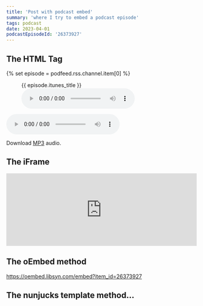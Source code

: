 ```yaml
---
title: 'Post with podcast embed'
summary: 'where I try to embed a podcast episode'
tags: podcast
date: 2023-04-01
podcastEpisodeId: '26373927'
---
```

## The HTML Tag

{% set episode = podfeed.rss.channel.item[0] %}

<figure>
    <figcaption>{{ episode.itunes_title }}</figcaption>
    <audio
        controls
        src="{{episode.enclosure.@_url}}">
            <a href="{{episode.enclosure.@_url}}">
                Download audio
            </a>
    </audio>
</figure>

<audio controls>
  <source src="{{episode.enclosure.@_url}}" type="audio/mpeg" />
</audio>

  <p>
    Download <a href="{{episode.enclosure.@_url}}">MP3</a> audio.
  </p>

## The iFrame

<iframe title="Embed Player" style="border: medium none;" src="https://play.libsyn.com/embed/episode/id/26373927/height/192/theme/modern/size/large/thumbnail/yes/custom-color/5bc0de/time-start/00:00:00/hide-playlist/yes/download/yes" scrolling="no" allowfullscreen="" webkitallowfullscreen="true" mozallowfullscreen="true" oallowfullscreen="true" msallowfullscreen="true" width="100%" height="192"></iframe>

## The oEmbed method

https://oembed.libsyn.com/embed?item_id=26373927

## The nunjucks template method...


